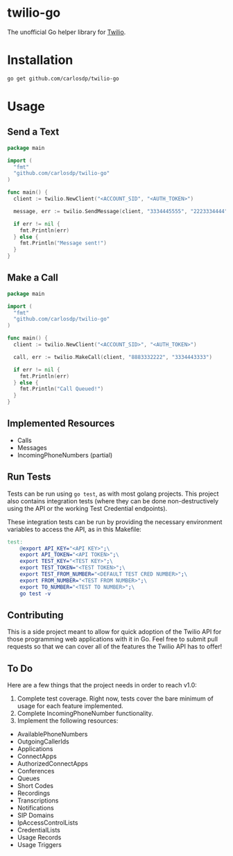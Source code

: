 # twilio-go
The unofficial Go helper library for [Twilio](http://twilio.com).

# Installation

``` bash
go get github.com/carlosdp/twilio-go
```

# Usage

## Send a Text

``` go
package main

import (
  "fmt"
  "github.com/carlosdp/twilio-go"
)

func main() {
  client := twilio.NewClient("<ACCOUNT_SID", "<AUTH_TOKEN>")

  message, err := twilio.SendMessage(client, "3334445555", "2223334444", "Hello World!")

  if err != nil {
    fmt.Println(err)
  } else {
    fmt.Println("Message sent!")
  }
}
```

## Make a Call

``` go
package main

import (
  "fmt"
  "github.com/carlosdp/twilio-go"
)

func main() {
  client := twilio.NewClient("<ACCOUNT_SID>", "<AUTH_TOKEN>")

  call, err := twilio.MakeCall(client, "8883332222", "3334443333")

  if err != nil {
    fmt.Println(err)
  } else {
    fmt.Println("Call Queued!")
  }
}
```

## Implemented Resources
- Calls
- Messages
- IncomingPhoneNumbers (partial)

## Run Tests
Tests can be run using `go test`, as with most golang projects. This project also contains integration tests (where they can be done non-destructively using the API or the working Test Credential endpoints).

These integration tests can be run by providing the necessary environment variables to access the API, as in this Makefile:

```makefile
test:
	@export API_KEY="<API KEY>";\
	export API_TOKEN="<API TOKEN>";\
	export TEST_KEY="<TEST KEY>";\
	export TEST_TOKEN="<TEST TOKEN>";\
	export TEST_FROM_NUMBER="<DEFAULT TEST CRED NUMBER>";\
	export FROM_NUMBER="<TEST FROM NUMBER>";\
	export TO_NUMBER="<TEST TO NUMBER>";\
	go test -v
```

## Contributing
This is a side project meant to allow for quick adoption of the Twilio API for those programming web applications with it in Go. Feel free to submit pull requests so that we can cover all of the features the Twilio API has to offer!

## To Do
Here are a few things that the project needs in order to reach v1.0:

1. Complete test coverage. Right now, tests cover the bare minimum of usage for each feature implemented.
2. Complete IncomingPhoneNumber functionality.
3. Implement the following resources:
  - AvailablePhoneNumbers
  - OutgoingCallerIds
  - Applications
  - ConnectApps
  - AuthorizedConnectApps
  - Conferences
  - Queues
  - Short Codes
  - Recordings
  - Transcriptions
  - Notifications
  - SIP Domains
  - IpAccessControlLists
  - CredentialLists
  - Usage Records
  - Usage Triggers

